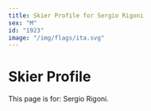 ```yaml
---
title: Skier Profile for Sergio Rigoni
sex: "M"
id: "1923"
image: "/img/flags/ita.svg" 
---
```


# Skier Profile

This page is for: Sergio Rigoni.
    